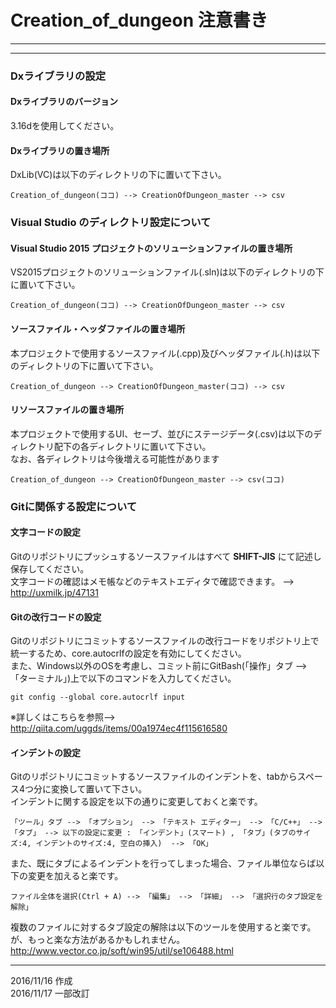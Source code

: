 # Creation_of_dungeon 注意書き
--- 
---
### Dxライブラリの設定

#### Dxライブラリのバージョン

3.16dを使用してください。

#### Dxライブラリの置き場所

DxLib(VC)は以下のディレクトリの下に置いて下さい。

    Creation_of_dungeon(ココ) --> CreationOfDungeon_master --> csv

### Visual Studio のディレクトリ設定について

#### Visual Studio 2015 プロジェクトのソリューションファイルの置き場所

VS2015プロジェクトのソリューションファイル(.sln)は以下のディレクトリの下に置いて下さい。

    Creation_of_dungeon(ココ) --> CreationOfDungeon_master --> csv

#### ソースファイル・ヘッダファイルの置き場所

本プロジェクトで使用するソースファイル(.cpp)及びヘッダファイル(.h)は以下のディレクトリの下に置いて下さい。

    Creation_of_dungeon --> CreationOfDungeon_master(ココ) --> csv

#### リソースファイルの置き場所

本プロジェクトで使用するUI、セーブ、並びにステージデータ(.csv)は以下のディレクトリ配下の各ディレクトリに置いて下さい。  
なお、各ディレクトリは今後増える可能性があります

    Creation_of_dungeon --> CreationOfDungeon_master --> csv(ココ) 

### Gitに関係する設定について

#### 文字コードの設定

Gitのリポジトリにプッシュするソースファイルはすべて **SHIFT-JIS** にて記述し保存してください。  
文字コードの確認はメモ帳などのテキストエディタで確認できます。 --> http://uxmilk.jp/47131

#### Gitの改行コードの設定

Gitのリポジトリにコミットするソースファイルの改行コードをリポジトリ上で統一するため、core.autocrlfの設定を有効にしてください。  
また、Windows以外のOSを考慮し、コミット前にGitBash(「操作」タブ --> 「ターミナル」)上で以下のコマンドを入力してください。

    git config --global core.autocrlf input

※詳しくはこちらを参照--> http://qiita.com/uggds/items/00a1974ec4f115616580

#### インデントの設定

Gitのリポジトリにコミットするソースファイルのインデントを、tabからスペース4つ分に変換して置いて下さい。  
インデントに関する設定を以下の通りに変更しておくと楽です。

    「ツール」タブ --> 「オプション」 --> 「テキスト エディター」 --> 「C/C++」 -->
    「タブ」 --> 以下の設定に変更 : 「インデント」(スマート) , 「タブ」(タブのサイズ:4, インデントのサイズ:4, 空白の挿入)  --> 「OK」 

また、既にタブによるインデントを行ってしまった場合、ファイル単位ならば以下の変更を加えると楽です。

    ファイル全体を選択(Ctrl + A) --> 「編集」 --> 「詳細」 --> 「選択行のタブ設定を解除」

複数のファイルに対するタブ設定の解除は以下のツールを使用すると楽です。が、もっと楽な方法があるかもしれません。  
    http://www.vector.co.jp/soft/win95/util/se106488.html

--- 
2016/11/16 作成  
2016/11/17 一部改訂
